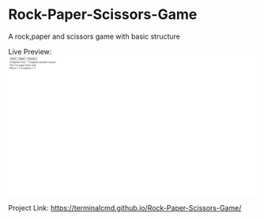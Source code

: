 # Rock-Paper-Scissors-Game
A rock,paper and scissors game with basic structure

Live Preview:
![alt text](<Rock,Paper,ScissorsPreview Imgae.png>)

Project Link: https://terminalcmd.github.io/Rock-Paper-Scissors-Game/



